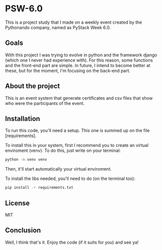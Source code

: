 # PSW-6.0
This is a project study that I made on a weekly event created by the Pythonando company, named as PyStack Week 6.0.


## Goals
With this project I was trying to evolve in python and the framework django (which one I never had experience with).
For this reason, some functions and the front-end part are simple.
In future, I intend to become better at these, but for the moment, I'm focusing on the back-end part.


## About the project
This is an event system that generate certificates and csv files that show who were the participants of the event.

## Installation
To run this code, you'll need a setup. This one is summed up on the file [requirements].

To install this in your system, first I recommend you to create an virtual enviroment (venv). To do this, just write on your terminal:

```sh
python -m venv venv
```

Then, it'll start automatically your virtual enviroment.

To install the libs needed, you'll need to do (on the terminal too):

```sh
pip install -r requirements.txt
```

## License

MIT

## Conclusion
Well, I think that's it. Enjoy the code (if it suits for you) and see ya!
